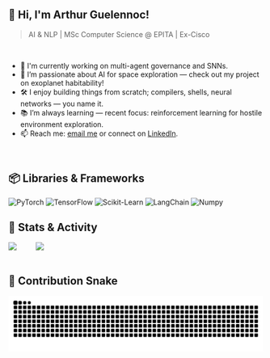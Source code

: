 ## 👋 Hi, I'm Arthur Guelennoc!
> AI & NLP | MSc Computer Science @ EPITA | Ex-Cisco
<br />

- 🤖 I'm currently working on multi-agent governance and SNNs.
- 🌌 I’m passionate about AI for space exploration — check out my project on exoplanet habitability!
- 🛠 I enjoy building things from scratch; compilers, shells, neural networks — you name it. 
- 📚 I’m always learning — recent focus: reinforcement learning for hostile environment exploration.
- 📫 Reach me: [email me](mailto:arthur.guelennoc@gmail.com) or connect on [LinkedIn](https://www.linkedin.com/in/arthurguelennoc/).
<br />

## 📦 Libraries & Frameworks  
![PyTorch](https://img.shields.io/badge/-PyTorch-ee4c2c?&logo=PyTorch&logoColor=white) ![TensorFlow](https://img.shields.io/badge/-TensorFlow-f8c039?&logo=TensorFlow&logoColor=white) ![Scikit-Learn](https://img.shields.io/badge/-Scikit--Learn-f89a36?&logo=Scikit-Learn&logoColor=white) ![LangChain](https://img.shields.io/badge/-LangChain-1a3b3b?&logo=LangChain&logoColor=white) ![Numpy](https://img.shields.io/badge/-Numpy-4d77cf?&logo=Numpy&logoColor=white)
<br />

## 🧠 Stats & Activity

<a href="http://ionicabizau.github.io/github-profile-languages/?user=%2540AntitheticalElysium">
  <img align="left" src="https://github-readme-stats.vercel.app/api/top-langs/?username=AntitheticalElysium&count_private=true&langs_count=9&hide=jupyter%20notebook,tex&layout=compact" />
</a>
<a href="https://coderstats.github.io/github/#AntitheticalElysium">
  <img align="right" width="450" src="https://github-readme-stats.vercel.app/api?username=AntitheticalElysium&show_icons=true&count_private=true" />
</a>
<br clear="both" />
<br />

## 🐍 Contribution Snake

<p align="center">
  <img src="https://raw.githubusercontent.com/AntitheticalElysium/AntitheticalElysium/output/github-snake-dark.svg?palette=github-dark" alt="GitHub Snake dark mode" />
</p>
